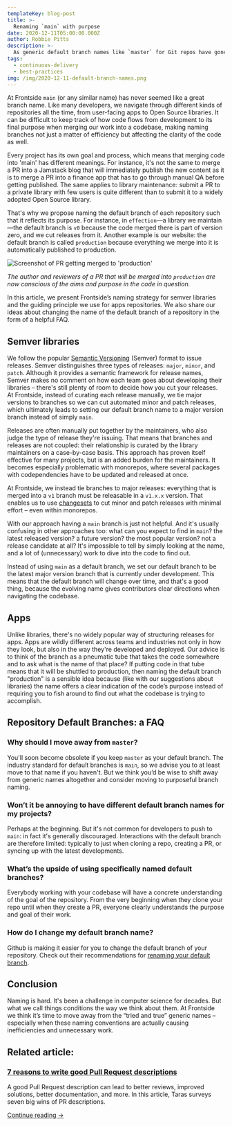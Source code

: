 ```yaml
---
templateKey: blog-post
title: >-
  Renaming `main` with purpose 
date: 2020-12-11T05:00:00.000Z
author: Robbie Pitts
description: >-
  As generic default branch names like `master` for Git repos have gone out of fashion, possibilities emerge for more effective and informative naming conventions. Learn about the branch naming strategy Frontside uses for our Open Source libraries and how we name app project branches.
tags:
  - continuous-delivery
  - best-practices
img: /img/2020-12-11-default-branch-names.png
---
```


At Frontside `main` (or any similar name) has never seemed like a great branch name. Like many developers, we navigate through different kinds of repositories all the time, from user-facing apps to Open Source libraries. It can be difficult to keep track of how code flows from development to its final purpose when merging our work into a codebase, making naming branches not just a matter of efficiency but affecting the clarity of the code as well.

Every project has its own goal and process, which means that merging code into 'main' has different meanings. For instance, it's not the same to merge a PR into a Jamstack blog that will immediately publish the new content as it is to merge a PR into a finance app that has to go through manual QA before getting published. The same applies to library maintenance: submit a PR to a private library with few users is quite different than to submit it to a widely adopted Open Source library.

That's why we propose naming the default branch of each repository such that it reflects its purpose. For instance, in `effection`—a library we maintain—the default branch is `v0` because the code merged there is part of version zero, and we cut releases from it. Another example is our website: the default branch is called `production` because everything we merge into it is automatically published to production.

![Screenshot of PR getting merged to 'production'](/img/2020-12-11-default-branch-name--screenshot.png)

_The author and reviewers of a PR that will be merged into `production` are now conscious of the aims and purpose in the code in question._

In this article, we present Frontside’s naming strategy for semver libraries and the guiding principle we use for apps repositories. We also share our ideas about changing the name of the default branch of a repository in the form of a helpful FAQ.

## Semver libraries

We follow the popular [Semantic Versioning](https://semver.org/) (Semver) format to issue releases. Semver distinguishes three types of releases: `major`, `minor`, and `patch`. Although it provides a semantic framework for release names, Semver makes no comment on how each team goes about developing their libraries – there's still plenty of room to decide how you cut your releases. At Frontside, instead of curating each release manually, we tie major versions to branches so we can cut automated minor and patch releases, which ultimately leads to setting our default branch name to a major version branch instead of simply `main`.

Releases are often manually put together by the maintainers, who also judge the type of release they're issuing. That means that branches and releases are not coupled: their relationship is curated by the library maintainers on a case-by-case basis. This approach has proven itself effective for many projects, but is an added burden for the maintainers. It becomes especially problematic with monorepos, where several packages with codependencies have to be updated and released at once.

At Frontside, we instead tie branches to major releases: everything that is merged into a `v1` branch must be releasable in a `v1.x.x` version. That enables us to use [changesets](https://github.com/atlassian/changesets) to cut minor and patch releases with minimal effort – even within monorepos. 

With our approach having a `main` branch is just not helpful. And it's usually confusing in other approaches too: what can you expect to find in `main`? the latest released version? a future version? the most popular version? not a release candidate at all? It's impossible to tell by simply looking at the name, and a lot of (unnecessary) work to dive into the code to find out.

Instead of using `main` as a default branch, we set our default branch to be the latest major version branch that is currently under development. This means that the default branch will change over time, and that's a good thing, because the evolving name gives contributors clear directions when navigating the codebase.

## Apps

Unlike libraries, there's no widely popular way of structuring releases for apps. Apps are wildly different across teams and industries not only in how they look, but also in the way they're developed and deployed. Our advice is to think of the branch as a pneumatic tube that takes the code somewhere and to ask what is the name of that place? If putting code in that tube means that it will be shuttled to production, then naming the default branch "production" is a sensible idea because (like with our suggestions about libraries) the name offers a clear indication of the code’s purpose instead of requiring you to fish around to find out what the codebase is trying to accomplish.

## Repository Default Branches: a FAQ

### Why should I move away from `master`?

You'll soon become obsolete if you keep `master` as your default branch. The industry standard for default branches is `main`, so we advise you to at least move to that name if you haven't. But we think you’d be wise to shift away from generic names altogether and consider moving to purposeful branch naming.

### Won’t it be annoying to have different default branch names for my projects?

Perhaps at the beginning. But it's not common for developers to push to `main`: in fact it's generally discouraged. Interactions with the default branch are therefore limited: typically to just when cloning a repo, creating a PR, or syncing up with the latest developments.

### What’s the upside of using specifically named default branches?

Everybody working with your codebase will have a concrete understanding of the goal of the repository. From the very beginning when they clone your repo until when they create a PR, everyone clearly understands the purpose and goal of their work. 

### How do I change my default branch name?

Github is making it easier for you to change the default branch of your repository. Check out their recommendations for [renaming your default branch](https://github.com/github/renaming).

## Conclusion 

Naming is hard. It's been a challenge in computer science for decades. But what we call things conditions the way we think about them. At Frontside we think it’s time to move away from the “tried and true” generic names – especially when these naming conventions are actually causing inefficiencies and unnecessary work.

<aside class="posts-list-list">
  <h2>Related article:</h2>
  <div class="posts-list-entry">
    <h3 class="posts-list-title">
      <a href="/blog/2020-7-reasons-for-good-pull-request-descriptions/">
        7 reasons to write good Pull Request descriptions
      </a>
    </h3>
    <p>
      A good Pull Request description can lead to better reviews, improved solutions, better documentation, and more. In this article, Taras surveys seven big wins of PR descriptions.
    </p>
    <a href="/blog/2020-7-reasons-for-good-pull-request-descriptions/" class="post-link">
      Continue reading
      <span class="post-link--arrow">→</span>
    </a>
  </div>
</aside>
